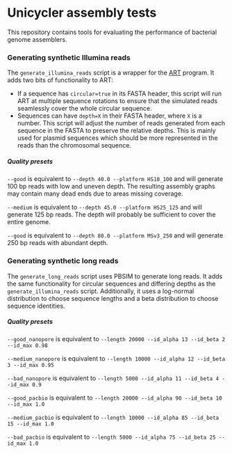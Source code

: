 # Unicycler assembly tests

This repository contains tools for evaluating the performance of bacterial genome assemblers.



### Generating synthetic Illumina reads

The `generate_illumina_reads` script is a wrapper for the [ART](https://www.niehs.nih.gov/research/resources/software/biostatistics/art/) program. It adds two bits of functionality to ART:
* If a sequence has `circular=true` in its FASTA header, this script will run ART at multiple sequence rotations to ensure that the simulated reads seamlessly cover the whole circular sequence.
* Sequences can have `depth=X` in their FASTA header, where `X` is a number. This script will adjust the number of reads generated from each sequence in the FASTA to preserve the relative depths. This is mainly used for plasmid sequences which should be more represented in the reads than the chromosomal sequence.

##### Quality presets

`--good` is equivalent to `--depth 40.0 --platform HS10_100` and will generate 100 bp reads with low and uneven depth. The resulting assembly graphs may contain many dead ends due to areas missing coverage.

`--medium` is equivalent to `--depth 45.0 --platform HS25_125` and will generate 125 bp reads. The depth will probably be sufficient to cover the entire genome.

`--good` is equivalent to `--depth 80.0 --platform MSv3_250` and will generate 250 bp reads with abundant depth.



### Generating synthetic long reads

The `generate_long_reads` script uses PBSIM to generate long reads. It adds the same functionality for circular sequences and differing depths as the `generate_illumina_reads` script. Additionally, it uses a log-normal distribution to choose sequence lengths and a beta distribution to choose sequence identities.

##### Quality presets

`--good_nanopore` is equivalent to `--length 20000 --id_alpha 13 --id_beta 2 --id_max 0.98`

`--medium_nanopore` is equivalent to `--length 10000 --id_alpha 12 --id_beta 3 --id_max 0.95`

`--bad_nanopore` is equivalent to `--length 5000 --id_alpha 11 --id_beta 4 --id_max 0.9`

`--good_pacbio` is equivalent to `--length 20000 --id_alpha 90 --id_beta 10 --id_max 1.0`

`--medium_pacbio` is equivalent to `--length 10000 --id_alpha 85 --id_beta 15 --id_max 1.0`

`--bad_pacbio` is equivalent to `--length 5000 --id_alpha 75 --id_beta 25 --id_max 1.0`



